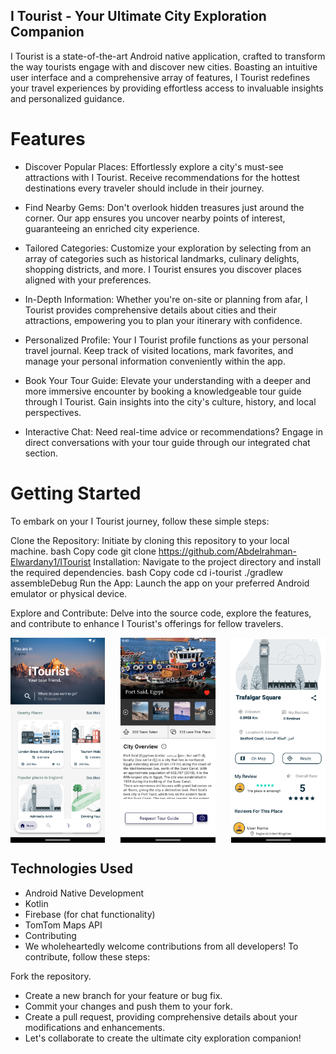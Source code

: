 ## I Tourist - Your Ultimate City Exploration Companion

I Tourist is a state-of-the-art Android native application, crafted to transform the way tourists engage with and discover new cities. Boasting an intuitive user interface and a comprehensive array of features, I Tourist redefines your travel experiences by providing effortless access to invaluable insights and personalized guidance.

# Features
- Discover Popular Places: Effortlessly explore a city's must-see attractions with I Tourist. Receive recommendations for the hottest destinations every traveler should include in their journey.

- Find Nearby Gems: Don't overlook hidden treasures just around the corner. Our app ensures you uncover nearby points of interest, guaranteeing an enriched city experience.

- Tailored Categories: Customize your exploration by selecting from an array of categories such as historical landmarks, culinary delights, shopping districts, and more. I Tourist ensures you discover places aligned with your preferences.

- In-Depth Information: Whether you're on-site or planning from afar, I Tourist provides comprehensive details about cities and their attractions, empowering you to plan your itinerary with confidence.

- Personalized Profile: Your I Tourist profile functions as your personal travel journal. Keep track of visited locations, mark favorites, and manage your personal information conveniently within the app.

- Book Your Tour Guide: Elevate your understanding with a deeper and more immersive encounter by booking a knowledgeable tour guide through I Tourist. Gain insights into the city's culture, history, and local perspectives.

- Interactive Chat: Need real-time advice or recommendations? Engage in direct conversations with your tour guide through our integrated chat section.

# Getting Started
To embark on your I Tourist journey, follow these simple steps:

Clone the Repository: Initiate by cloning this repository to your local machine.
bash
Copy code
git clone https://github.com/Abdelrahman-Elwardany1/ITourist
Installation: Navigate to the project directory and install the required dependencies.
bash
Copy code
cd i-tourist
./gradlew assembleDebug
Run the App: Launch the app on your preferred Android emulator or physical device.

Explore and Contribute: Delve into the source code, explore the features, and contribute to enhance I Tourist's offerings for fellow travelers.

<div style="display: flex; justify-content: space-between;">
  <img src="app/src/main/res/Screens/general/home.png" alt="Home screen" width="30%">
  <img src="app/src/main/res/Screens/general/city.png" alt="City screen" width="30%">
  <img src="app/src/main/res/Screens/general/place.png" alt="Place screen" width="30%">
</div>

## Technologies Used
- Android Native Development
- Kotlin
- Firebase (for chat functionality)
- TomTom Maps API
- Contributing
- We wholeheartedly welcome contributions from all developers! To contribute, follow these steps:

Fork the repository.
- Create a new branch for your feature or bug fix.
- Commit your changes and push them to your fork.
- Create a pull request, providing comprehensive details about your modifications and enhancements.
- Let's collaborate to create the ultimate city exploration companion!
